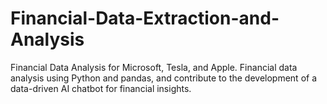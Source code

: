 # Financial-Data-Extraction-and-Analysis
Financial Data Analysis for Microsoft, Tesla, and Apple. Financial data analysis using Python and pandas, and contribute to the development of a data-driven AI chatbot for financial insights.
